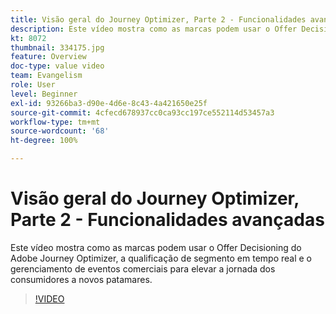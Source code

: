 ```yaml
---
title: Visão geral do Journey Optimizer, Parte 2 - Funcionalidades avançadas
description: Este vídeo mostra como as marcas podem usar o Offer Decisioning do Adobe Journey Optimizer, a qualificação de segmento em tempo real e o gerenciamento de eventos comerciais para elevar a jornada dos consumidores a novos patamares.
kt: 8072
thumbnail: 334175.jpg
feature: Overview
doc-type: value video
team: Evangelism
role: User
level: Beginner
exl-id: 93266ba3-d90e-4d6e-8c43-4a421650e25f
source-git-commit: 4cfecd678937cc0ca93cc197ce552114d53457a3
workflow-type: tm+mt
source-wordcount: '68'
ht-degree: 100%

---
```


# Visão geral do Journey Optimizer, Parte 2 - Funcionalidades avançadas

Este vídeo mostra como as marcas podem usar o Offer Decisioning do Adobe Journey Optimizer, a qualificação de segmento em tempo real e o gerenciamento de eventos comerciais para elevar a jornada dos consumidores a novos patamares.

>[!VIDEO](https://video.tv.adobe.com/v/334175?quality=12)
